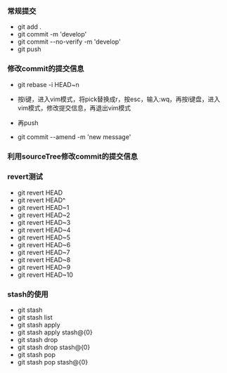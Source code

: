 ### 常规提交
- git add .
- git commit -m 'develop'
- git commit --no-verify -m 'develop'
- git push

### 修改commit的提交信息
- git rebase -i HEAD~n
- 按i键，进入vim模式，将pick替换成r，按esc，输入:wq，再按i键盘，进入vim模式，修改提交信息，再退出vim模式
- 再push

- git commit --amend -m 'new message'

### 利用sourceTree修改commit的提交信息

### revert测试
- git revert HEAD
- git revert HEAD^
- git revert HEAD~1
- git revert HEAD~2
- git revert HEAD~3
- git revert HEAD~4
- git revert HEAD~5
- git revert HEAD~6
- git revert HEAD~7
- git revert HEAD~8
- git revert HEAD~9
- git revert HEAD~10

### stash的使用
- git stash
- git stash list
- git stash apply
- git stash apply stash@{0}
- git stash drop
- git stash drop stash@{0}
- git stash pop
- git stash pop stash@{0}

